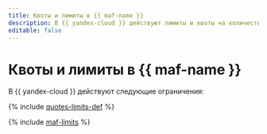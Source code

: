 ```yaml
---
title: Квоты и лимиты в {{ maf-name }}
description: В {{ yandex-cloud }} действуют лимиты и квоты на количество используемых ресурсов. Более подробно об ограничениях вы узнаете из данной статьи.
editable: false
---
```


# Квоты и лимиты в  {{ maf-name }}

В {{ yandex-cloud }} действуют следующие ограничения:

{% include [quotes-limits-def](../../_includes/quotes-limits-def.md) %}

{% include [maf-limits](../../_includes/mdb/maf/limits.md) %}
